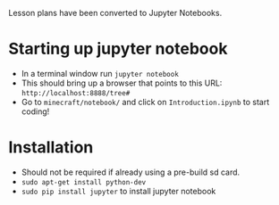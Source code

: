 Lesson plans have been converted to Jupyter Notebooks.

# Starting up jupyter notebook
- In a terminal window run `jupyter notebook`
- This should bring up a browser that points to this URL: `http://localhost:8888/tree#`
- Go to `minecraft/notebook/` and click on `Introduction.ipynb` to start coding!

# Installation
- Should not be required if already using a pre-build sd card.
- `sudo apt-get install python-dev`
- `sudo pip install jupyter` to install jupyter notebook
